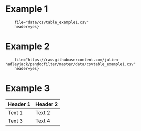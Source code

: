 # Example 1

```{.table
    file="data/csvtable_example1.csv"
    header=yes}
```

# Example 2

```{.table
    file="https://raw.githubusercontent.com/julien-hadleyjack/pandocfilter/master/data/csvtable_example1.csv"
    header=yes}
```

# Example 3

| Header 1 | Header 2 |
|----------|----------|
| Text 1   | Text 2   |
| Text 3   | Text 4   |
